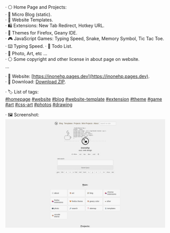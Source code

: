 




· ⚪ Home Page and Projects:  
· 📝 Micro Blog (static).  
· 📄 Website Templates.  
· 🛍 Extensions: New Tab Redirect, Hotkey URL.  
· 🎨 Themes for Firefox, Geany IDE.  
· 🎮 JavaScript Games: Typing Speed, Snake, Memory Symbol, Tic Tac Toe. 
· ⌨️ Typing Speed. 
· 📝 Todo List.  
· 🦝 Photo, Art, etc ...  
· ⚪ Some copyright and other license in about page on website.  
...  

· 🔗 Website: [https://inonehp.pages.dev](https://inonehp.pages.dev).  
· 💾 Download: [Download ZIP](https://github.com/inonehp/inonehp.pages.dev/archive/refs/heads/main.zip).  

· 🏷️ List of tags:  
[#homepage](https://github.com/topics/homepage?s=updated)
[#website](https://github.com/topics/website?s=updated)
[#blog](https://github.com/topics/blog?s=updated)
[#website-template](https://github.com/topics/website-template?s=updated)
[#extension](https://github.com/topics/extension?s=updated)
[#theme](https://github.com/topics/theme?s=updated)
[#game](https://github.com/topics/game?s=updated)
[#art](https://github.com/topics/art?s=updated)
[#css-art](https://github.com/topics/css-art?s=updated)
[#photos](https://github.com/topics/photos?s=updated)
[#drawing](https://github.com/topics/drawing?s=updated)

  
· 🖼️ Screenshot:  
![screenshot](/img/screenshot.png)  
 
